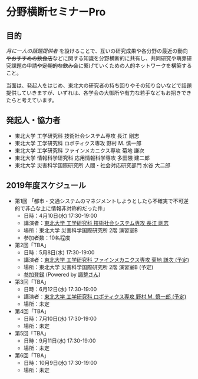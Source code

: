 # 分野横断セミナーPro
## 目的
*月に一人の話題提供者* を設けることで、互いの研究成果や各分野の最近の動向~~やおすすめの飲食店~~などに関する知識を分野横断的に共有し、共同研究や萌芽研究課題の申請~~や定期的な飲み会~~に繋げていくための人的ネットワークを構築すること。

当面は、発起人をはじめ、東北大の研究者の持ち回りやその知り合いなどで話題提供していきますが、いずれは、各学会の大御所や有力な若手などもお招きできたらと考えています。

## 発起人・協力者
- 東北大学 工学研究科 技術社会システム専攻 長江 剛志
- 東北大学 工学研究科 ロボティクス専攻 野村 M. 慎一郎
- 東北大学 工学研究科 ファインメカニクス専攻 菊地 謙次
- 東北大学 情報科学研究科 応用情報科学専攻 多田隈 建二郎
- 東北大学 災害科学国際研究所 人間・社会対応研究部門 水谷 大二郎

## 2019年度スケジュール
- 第1回 「都市・交通システムのマネジメントしようとしたら不確実で不可逆的で非凸な上に情報非対称的だった件」 </dt>
  - 日時：4月10日(水) 17:30-19:00 
  - 講演者：[東北大学 工学研究科 技術社会システム専攻 長江 剛志](https://researchmap.jp/7000003472/)
  - 場所：東北大学 災害科学国際研究所 2階 演習室B
  - 参加者数：10名程度
- 第2回「TBA」
  - 日時：5月8日(水) 17:30-19:00
  - 講演者：[東北大学 工学研究科 ファインメカニクス専攻 菊地 謙次 (予定)](https://researchmap.jp/7000010036/)
  - 場所：東北大学 災害科学国際研究所 2階 演習室B (予定)
  - [参加登録](https://chouseisan.com/s?h=5bc70008e36a4c0e961d9935fee20f71) (Powered by [調整さん](https://chouseisan.com))
- 第3回「TBA」
  - 日時：6月12日(水) 17:30-19:00
  - 講演者：[東北大学 工学研究科 ロボティクス専攻 野村 M. 慎一郎 (予定)](https://researchmap.jp/read0156340/)
  - 場所：未定
- 第4回「TBA」
  - 日時：7月10日(水) 17:30-19:00
  - 場所：未定
- 第5回「TBA」
  - 日時：9月11日(水) 17:30-19:00
  - 場所：未定
- 第6回「TBA」
  - 日時：10月9日(水) 17:30-19:00
  - 場所：未定

  
  
